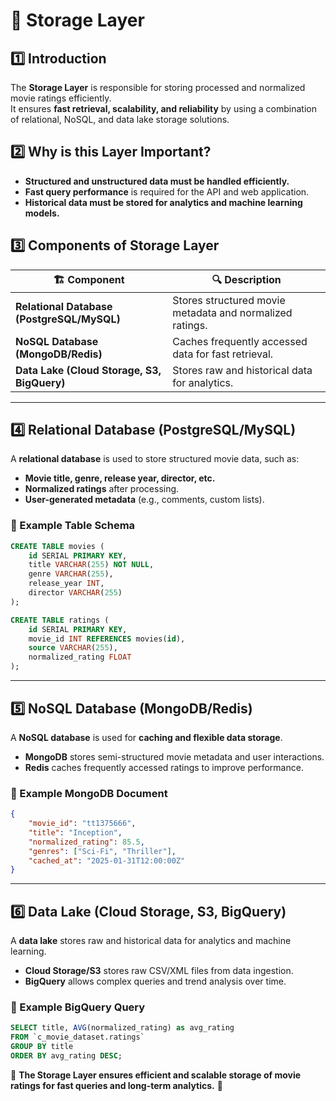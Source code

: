 # 💾 Storage Layer  

## 1️⃣ Introduction  
The **Storage Layer** is responsible for storing processed and normalized movie ratings efficiently.  
It ensures **fast retrieval, scalability, and reliability** by using a combination of relational, NoSQL, and data lake storage solutions.  

## 2️⃣ Why is this Layer Important?  
- **Structured and unstructured data must be handled efficiently.**  
- **Fast query performance** is required for the API and web application.  
- **Historical data must be stored for analytics and machine learning models.**  

## 3️⃣ Components of Storage Layer  
| 🏗 **Component** | 🔍 **Description** |  
|----------------|------------------|  
| **Relational Database (PostgreSQL/MySQL)** | Stores structured movie metadata and normalized ratings. |  
| **NoSQL Database (MongoDB/Redis)** | Caches frequently accessed data for fast retrieval. |  
| **Data Lake (Cloud Storage, S3, BigQuery)** | Stores raw and historical data for analytics. |  

---

## 4️⃣ Relational Database (PostgreSQL/MySQL)  
A **relational database** is used to store structured movie data, such as:  
- **Movie title, genre, release year, director, etc.**  
- **Normalized ratings** after processing.  
- **User-generated metadata** (e.g., comments, custom lists).  

### **🔹 Example Table Schema**  
```sql
CREATE TABLE movies (
    id SERIAL PRIMARY KEY,
    title VARCHAR(255) NOT NULL,
    genre VARCHAR(255),
    release_year INT,
    director VARCHAR(255)
);

CREATE TABLE ratings (
    id SERIAL PRIMARY KEY,
    movie_id INT REFERENCES movies(id),
    source VARCHAR(255),
    normalized_rating FLOAT
);
```

---

## 5️⃣ NoSQL Database (MongoDB/Redis)  
A **NoSQL database** is used for **caching and flexible data storage**.  
- **MongoDB** stores semi-structured movie metadata and user interactions.  
- **Redis** caches frequently accessed ratings to improve performance.  

### **🔹 Example MongoDB Document**  
```json
{
    "movie_id": "tt1375666",
    "title": "Inception",
    "normalized_rating": 85.5,
    "genres": ["Sci-Fi", "Thriller"],
    "cached_at": "2025-01-31T12:00:00Z"
}
```

---

## 6️⃣ Data Lake (Cloud Storage, S3, BigQuery)  
A **data lake** stores raw and historical data for analytics and machine learning.  
- **Cloud Storage/S3** stores raw CSV/XML files from data ingestion.  
- **BigQuery** allows complex queries and trend analysis over time.  

### **🔹 Example BigQuery Query**  
```sql
SELECT title, AVG(normalized_rating) as avg_rating 
FROM `c_movie_dataset.ratings`
GROUP BY title
ORDER BY avg_rating DESC;
```

📌 **The Storage Layer ensures efficient and scalable storage of movie ratings for fast queries and long-term analytics.** 🚀

